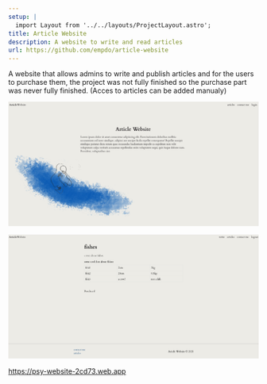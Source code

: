 ```yaml
---
setup: |
  import Layout from '../../layouts/ProjectLayout.astro';
title: Article Website
description: A website to write and read articles
url: https://github.com/empdo/article-website
---
```


A website that allows admins to write and publish articles and for the users to purchase them, the project was not fully finished so the purchase part was never fully finished. (Acces to articles can be added manualy)

![Screenshot](/public/Screenshot_20220321_174153.png)

![Screenshot](/public/Screenshot_20220321_174547.png)

https://psy-website-2cd73.web.app
